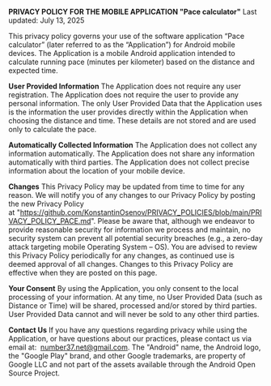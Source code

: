 **PRIVACY POLICY FOR THE MOBILE APPLICATION "Pace calculator"**
Last updated: July 13, 2025

This privacy policy governs your use of the software application “Pace calculator” (later referred to as the “Application”) for Android mobile devices.
The Application is a mobile Android application intended to calculate running pace (minutes per kilometer) based on the distance and expected time.

**User Provided Information**
The Application does not require any user registration. 
The Application does not require the user to provide any personal information.
The only User Provided Data that the Application uses is the information the user provides directly within the Application when choosing the distance and time. These details are not stored and are used only to calculate the pace.

**Automatically Collected Information**
The Application does not collect any information automatically.
The Application does not share any information automatically with third parties.
The Application does not collect precise information about the location of your mobile device.

**Changes**
This Privacy Policy may be updated from time to time for any reason. We will notify you of any changes to our Privacy Policy by posting the new Privacy Policy at "https://github.com/KonstantinOsenov/PRIVACY_POLICIES/blob/main/PRIVACY_POLICY_PACE.md".
Please be aware that, although we endeavor to provide reasonable security for information we process and maintain, no security system can prevent all potential security breaches (e.g., a zero-day attack targeting mobile Operating System – OS).
You are advised to review this Privacy Policy periodically for any changes, as continued use is deemed approval of all changes. Changes to this Privacy Policy are effective when they are posted on this page. 

**Your Consent**
By using the Application, you only consent to the local processing of your information.
At any time, no User Provided Data (such as Distance or Time) will be shared, processed and/or stored by third parties. User Provided Data cannot and will never be sold to any other third parties.

**Contact Us**
If you have any questions regarding privacy while using the Application, or have questions about our practices, please contact us via email at: 
number37.net@gmail.com.
The "Android" name, the Android logo, the "Google Play" brand, and other Google trademarks, are property of Google LLC and not part of the assets available through the Android Open Source Project.
